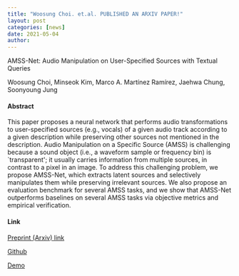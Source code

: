 ```yaml
---
title: "Woosung Choi. et.al. PUBLISHED AN ARXIV PAPER!"
layout: post
categories: [news]
date: 2021-05-04
author:
---
```


AMSS-Net: Audio Manipulation on User-Specified Sources with Textual Queries

Woosung Choi, Minseok Kim, Marco A. Martínez Ramírez, Jaehwa Chung, Soonyoung Jung


#### Abstract

This paper proposes a neural network that performs audio transformations to user-specified sources (e.g., vocals) of a given audio track according to a given description while preserving other sources not mentioned in the description. Audio Manipulation on a Specific Source (AMSS) is challenging because a sound object (i.e., a waveform sample or frequency bin) is `transparent'; it usually carries information from multiple sources, in contrast to a pixel in an image. To address this challenging problem, we propose AMSS-Net, which extracts latent sources and selectively manipulates them while preserving irrelevant sources. We also propose an evaluation benchmark for several AMSS tasks, and we show that AMSS-Net outperforms baselines on several AMSS tasks via objective metrics and empirical verification.


#### Link

[Preprint (Arxiv) link](https://arxiv.org/abs/2104.13553)

[Github](https://github.com/kuielab/AMSS-Net)

[Demo](https://kuielab.github.io/AMSS-Net/)

